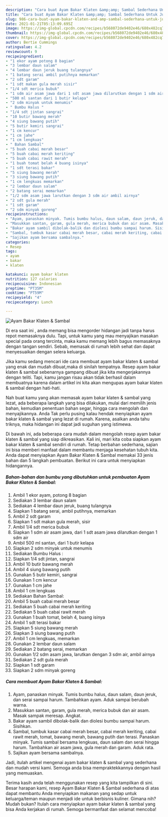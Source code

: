 ```yaml
---
description: "Cara buat Ayam Bakar Klaten &amp;amp; Sambal Sederhana Untuk Jualan"
title: "Cara buat Ayam Bakar Klaten &amp;amp; Sambal Sederhana Untuk Jualan"
slug: 986-cara-buat-ayam-bakar-klaten-and-amp-sambal-sederhana-untuk-jualan
date: 2021-01-21T05:13:09.695Z
image: https://img-global.cpcdn.com/recipes/b568072de9402e46/680x482cq70/ayam-bakar-klaten-sambal-foto-resep-utama.jpg
thumbnail: https://img-global.cpcdn.com/recipes/b568072de9402e46/680x482cq70/ayam-bakar-klaten-sambal-foto-resep-utama.jpg
cover: https://img-global.cpcdn.com/recipes/b568072de9402e46/680x482cq70/ayam-bakar-klaten-sambal-foto-resep-utama.jpg
author: Bertie Cummings
ratingvalue: 4.2
reviewcount: 9
recipeingredient:
- "1 ekor ayam potong 8 bagian"
- "3 lembar daun salam"
- "4 lembar daun jeruk buang tulangnya"
- "1 batang serai ambil putihnya memarkan"
- "2 sdt garam"
- "1 sdt makan gula merah sisir"
- "1/4 sdt merica bubuk"
- "1 sdm air asam jawa dari 1 sdt asam jawa dilarutkan dengan 1 sdm air"
- "500 ml santan dari 1 butir kelapa"
- "2 sdm minyak untuk menumis"
- " Bumbu Halus "
- "1/4 sdt jintan sangrai"
- "10 butir bawang merah"
- "4 siung bawang putih"
- "5 butir kemiri sangrai"
- "1 cm kencur"
- "1 cm jahe"
- "1 cm lengkuas"
- " Bahan Sambal"
- "5 buah cabai merah besar"
- "5 buah cabai merah keriting"
- "5 buah cabai rawit merah"
- "1 buah tomat belah 4 buang isinya"
- "1 sdt terasi bakar"
- "5 siung bawang merah"
- "3 siung bawang putih"
- "1 cm lengkuas memarkan"
- "2 lembar daun salam"
- "2 batang serai memarkan"
- "1/2 sdm asam jawa larutkan dengan 3 sdm air ambil airnya"
- "2 sdt gula merah"
- "1 sdt garam"
- "2 sdm minyak goreng"
recipeinstructions:
- "Ayam, panaskan minyak. Tumis bumbu halus, daun salam, daun jeruk, dan serai sampai harum. Tambahkan ayam. Aduk sampai berubah warna."
- "Masukkan santan, garam, gula merah, merica bubuk dan air asam. Masak sampak meresap. Angkat."
- "Bakar ayam sambil dibolak-balik dan diolesi bumbu sampai harum. Sisihkan."
- "Sambal, tumbuk kasar cabai merah besar, cabai merah keriting, cabai rawit merah, tomat, bawang merah, bawang putih dan terasi. Panaskan minyak. Tumis sambal bersama lengkuas, daun salam dan serai hingga harum. Tambahkan air asam jawa, gula merah dan garam. Aduk rata."
- "Sajikan ayam bersama sambalnya."
categories:
- Resep
tags:
- ayam
- bakar
- klaten

katakunci: ayam bakar klaten 
nutrition: 127 calories
recipecuisine: Indonesian
preptime: "PT35M"
cooktime: "PT59M"
recipeyield: "4"
recipecategory: Lunch

---
```



![Ayam Bakar Klaten &amp; Sambal](https://img-global.cpcdn.com/recipes/b568072de9402e46/680x482cq70/ayam-bakar-klaten-sambal-foto-resep-utama.jpg)

Di era  saat ini , anda memang bisa mengorder hidangan jadi tanpa harus repot memasaknya dulu. Tapi, untuk kamu yang mau menyajikan masakan special pada orang tercinta, maka kamu memang lebih bagus memasaknya dengan tangan sendiri. Sebab, memasak di rumah lebih sehat dan dapat menyesuaikan dengan selera keluarga.

Jika kamu sedang mencari ide cara membuat ayam bakar klaten &amp; sambal yang enak dan mudah dibuat,maka di sinilah tempatnya. Resep ayam bakar klaten &amp; sambal  sebenarnya gampang dibuat jika kita mengerjakannya dengan teliti. Tapi, kamu jangan risau akan tidak berhasil dalam membuatnya 
karena dalam artikel ini kita akan mengupas ayam bakar klaten &amp; sambal dengan hati-hati.  



Nah buat kamu yang akan memasak ayam bakar klaten &amp; sambal yang lezat, ada beberapa langkah yang bisa dilakukan, mulai dari memilih jenis bahan, kemudian penentuan bahan segar, hingga cara mengolah dan menyajikannya. Anda Tak perlu pusing kalau hendak menyiapkan ayam bakar klaten &amp; sambal yang lezat di rumah. Karena, asalkan anda  tahu triknya, maka hidangan ini dapat jadi suguhan yang istimewa.

Di bawah ini, ada beberapa cara mudah dalam mengolah resep ayam bakar klaten &amp; sambal yang siap dikreasikan. Kali ini, mari kita coba siapkan ayam bakar klaten &amp; sambal sendiri di rumah. Tetap berbahan sederhana, sajian ini bisa memberi manfaat dalam membantu menjaga kesehatan tubuh kita. Anda dapat menyiapkan Ayam Bakar Klaten &amp; Sambal memakai 33 jenis bahan dan 5 langkah pembuatan. Berikut ini cara untuk menyiapkan hidangannya.

<!--inarticleads1-->

##### Bahan-bahan dan bumbu yang dibutuhkan untuk pembuatan Ayam Bakar Klaten &amp; Sambal:

1. Ambil 1 ekor ayam, potong 8 bagian
1. Sediakan 3 lembar daun salam
1. Sediakan 4 lembar daun jeruk, buang tulangnya
1. Siapkan 1 batang serai, ambil putihnya, memarkan
1. Ambil 2 sdt garam
1. Siapkan 1 sdt makan gula merah, sisir
1. Ambil 1/4 sdt merica bubuk
1. Siapkan 1 sdm air asam jawa, dari 1 sdt asam jawa dilarutkan dengan 1 sdm air
1. Ambil 500 ml santan, dari 1 butir kelapa
1. Siapkan 2 sdm minyak untuk menumis
1. Sediakan  Bumbu Halus :
1. Siapkan 1/4 sdt jintan, sangrai
1. Ambil 10 butir bawang merah
1. Ambil 4 siung bawang putih
1. Gunakan 5 butir kemiri, sangrai
1. Gunakan 1 cm kencur
1. Gunakan 1 cm jahe
1. Ambil 1 cm lengkuas
1. Sediakan  Bahan Sambal:
1. Ambil 5 buah cabai merah besar
1. Sediakan 5 buah cabai merah keriting
1. Sediakan 5 buah cabai rawit merah
1. Gunakan 1 buah tomat, belah 4, buang isinya
1. Ambil 1 sdt terasi bakar
1. Siapkan 5 siung bawang merah
1. Siapkan 3 siung bawang putih
1. Ambil 1 cm lengkuas, memarkan
1. Gunakan 2 lembar daun salam
1. Sediakan 2 batang serai, memarkan
1. Gunakan 1/2 sdm asam jawa, larutkan dengan 3 sdm air, ambil airnya
1. Sediakan 2 sdt gula merah
1. Siapkan 1 sdt garam
1. Siapkan 2 sdm minyak goreng




<!--inarticleads2-->

##### Cara membuat Ayam Bakar Klaten &amp; Sambal:

1. Ayam, panaskan minyak. Tumis bumbu halus, daun salam, daun jeruk, dan serai sampai harum. Tambahkan ayam. Aduk sampai berubah warna.
1. Masukkan santan, garam, gula merah, merica bubuk dan air asam. Masak sampak meresap. Angkat.
1. Bakar ayam sambil dibolak-balik dan diolesi bumbu sampai harum. Sisihkan.
1. Sambal, tumbuk kasar cabai merah besar, cabai merah keriting, cabai rawit merah, tomat, bawang merah, bawang putih dan terasi. Panaskan minyak. Tumis sambal bersama lengkuas, daun salam dan serai hingga harum. Tambahkan air asam jawa, gula merah dan garam. Aduk rata.
1. Sajikan ayam bersama sambalnya.




Jadi, itulah artikel mengenai  ayam bakar klaten &amp; sambal  yang sederhana dan mudah versi kami. Semoga anda bisa mempraktekkannya dengan hasil yang memuaskan. 

Terima kasih anda telah menggunakan resep yang kita tampilkan di sini. Besar harapan kami, resep  Ayam Bakar Klaten &amp; Sambal sederhana di atas dapat membantu Anda menyiapkan makanan yang sedap untuk keluarga/teman maupun menjadi ide untuk berbisnis kuliner. Gimana nih? Mudah bukan? Itulah cara menyiapkan ayam bakar klaten &amp; sambal yang bisa Anda kerjakan di rumah. Semoga bermanfaat dan selamat mencoba!

